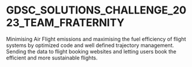 # GDSC_SOLUTIONS_CHALLENGE_2023_TEAM_FRATERNITY
Minimising Air Flight emissions and maximising the fuel efficiency of flight systems by optimized code and well defined trajectory management. Sending the data to flight booking websites and letting users book the efficient and more sustainable flights. 
